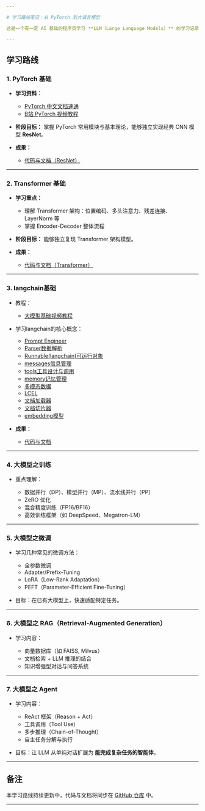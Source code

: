 ```yaml
---

# 学习路线笔记：从 PyTorch 到大语言模型

这是一个有一定 AI 基础的程序员学习 **LLM（Large Language Models）** 的学习记录与路线图。

---
```


## 学习路线

### 1. PyTorch 基础

* **学习资料：**

  * [PyTorch 中文文档速通](https://github.com/chenyuntc/pytorch-book/blob/master)
  * [B站 PyTorch 视频教程](https://www.bilibili.com/video/BV1hE411t7RN/)

* **阶段目标：**
  掌握 PyTorch 常用模块与基本理论，能够独立实现经典 CNN 模型 **ResNet**。

* **成果：**

  * [代码与文档（ResNet）](https://github.com/recomoonmoon/LLM_learning_book/blob/master/ResNet/)

---

### 2. Transformer 基础

* **学习重点：**

  * 理解 Transformer 架构：位置编码、多头注意力、残差连接、LayerNorm 等
  * 掌握 Encoder-Decoder 整体流程

* **阶段目标：**
  能够独立复现 Transformer 架构模型。

* **成果：**

  * [代码与文档（Transformer）](https://github.com/recomoonmoon/LLM_learning_book/blob/master/Transformer/)

---

### 3. langchain基础
* 教程：
  * [大模型基础视频教程](https://www.bilibili.com/video/BV1Bo4y1A7FU/)
  
* 学习langchain的核心概念：
  
  * [Prompt Engineer](./LangChain/1_prompt.md)
  * [Parser数据解析](./LangChain/2_parser.md)
  * [Runnable(langchain)可运行对象](./LangChain/3_Runnable.md)
  * [messages信息管理](./LangChain/4_messages.md)
  * [tools工具设计与调用](./LangChain/5_tools.md)
  * [memory记忆管理](./LangChain/6_memory.md)
  * [多模态数据](/LangChain/7_multimodality.md)
  * [LCEL](/LangChain/8_LCEL.md)
  * [文档加载器](/LangChain/9_load_datas.md)
  * [文档切片器](/LangChain/10_textSplitter.md)
  * [embedding模型](/LangChain/11_embedding.md)

* **成果：**
  * [代码与文档](https://github.com/recomoonmoon/LLM_learning_book/blob/master/LangChain/)

---
### 4. 大模型之训练

* 重点理解：

  * 数据并行（DP）、模型并行（MP）、流水线并行（PP）
  * ZeRO 优化
  * 混合精度训练（FP16/BF16）
  * 高效训练框架（如 DeepSpeed、Megatron-LM）

---

### 5. 大模型之微调

* 学习几种常见的微调方法：

  * 全参数微调
  * Adapter/Prefix-Tuning
  * LoRA（Low-Rank Adaptation）
  * PEFT（Parameter-Efficient Fine-Tuning）

* 目标：在已有大模型上，快速适配特定任务。

---

### 6. 大模型之 RAG（Retrieval-Augmented Generation）

* 学习内容：

  * 向量数据库（如 FAISS, Milvus）
  * 文档检索 + LLM 推理的结合
  * 知识增强型对话与问答系统

---

### 7. 大模型之 Agent

* 学习内容：

  * ReAct 框架（Reason + Act）
  * 工具调用（Tool Use）
  * 多步推理（Chain-of-Thought）
  * 自主任务分解与执行

* 目标：让 LLM 从单纯对话扩展为 **能完成复杂任务的智能体**。

---

## 备注

本学习路线持续更新中，代码与文档将同步在 [GitHub 仓库](https://github.com/recomoonmoon/LLM_learning_book) 中。

---
 
